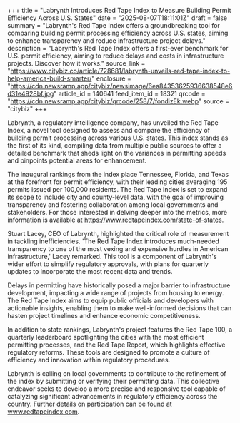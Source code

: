 +++
title = "Labrynth Introduces Red Tape Index to Measure Building Permit Efficiency Across U.S. States"
date = "2025-08-07T18:11:01Z"
draft = false
summary = "Labrynth's Red Tape Index offers a groundbreaking tool for comparing building permit processing efficiency across U.S. states, aiming to enhance transparency and reduce infrastructure project delays."
description = "Labrynth's Red Tape Index offers a first-ever benchmark for U.S. permit efficiency, aiming to reduce delays and costs in infrastructure projects. Discover how it works."
source_link = "https://www.citybiz.co/article/728681/labrynth-unveils-red-tape-index-to-help-america-build-smarter/"
enclosure = "https://cdn.newsramp.app/citybiz/newsimage/6ea84353625936638548e6d31e4928bf.jpg"
article_id = 140641
feed_item_id = 18321
qrcode = "https://cdn.newsramp.app/citybiz/qrcode/258/7/fondizEk.webp"
source = "citybiz"
+++

<p>Labrynth, a regulatory intelligence company, has unveiled the Red Tape Index, a novel tool designed to assess and compare the efficiency of building permit processing across various U.S. states. This index stands as the first of its kind, compiling data from multiple public sources to offer a detailed benchmark that sheds light on the variances in permitting speeds and pinpoints potential areas for enhancement.</p><p>The inaugural rankings from the index place Tennessee, Florida, and Texas at the forefront for permit efficiency, with their leading cities averaging 195 permits issued per 100,000 residents. The Red Tape Index is set to expand its scope to include city and county-level data, with the goal of improving transparency and fostering collaboration among local governments and stakeholders. For those interested in delving deeper into the metrics, more information is available at <a href='https://www.redtapeindex.com/state-of-states' rel='nofollow' target='_blank'>https://www.redtapeindex.com/state-of-states</a>.</p><p>Stuart Lacey, CEO of Labrynth, highlighted the critical role of measurement in tackling inefficiencies. 'The Red Tape Index introduces much-needed transparency to one of the most vexing and expensive hurdles in American infrastructure,' Lacey remarked. This tool is a component of Labrynth's wider effort to simplify regulatory approvals, with plans for quarterly updates to incorporate the most recent data and trends.</p><p>Delays in permitting have historically posed a major barrier to infrastructure development, impacting a wide range of projects from housing to energy. The Red Tape Index aims to equip public officials and developers with actionable insights, enabling them to make well-informed decisions that can hasten project timelines and enhance economic competitiveness.</p><p>In addition to state rankings, Labrynth's project features the Red Tape 100, a quarterly leaderboard spotlighting the cities with the most efficient permitting processes, and the Red Tape Report, which highlights effective regulatory reforms. These tools are designed to promote a culture of efficiency and innovation within regulatory procedures.</p><p>Labrynth is calling on local governments to contribute to the refinement of the index by submitting or verifying their permitting data. This collective endeavor seeks to develop a more precise and responsive tool capable of catalyzing significant advancements in regulatory efficiency across the country. Further details on participation can be found at <a href='http://www.redtapeindex.com' rel='nofollow' target='_blank'>www.redtapeindex.com</a>.</p>